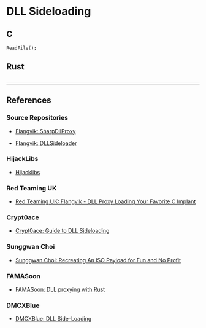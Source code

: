 # DLL Sideloading

## C

```
ReadFile();
```

## Rust

```

```

---
## References

### Source Repositories

- [Flangvik: SharpDllProxy](https://github.com/Flangvik/SharpDllProxy)

- [Flangvik: DLLSideloader](https://github.com/Flangvik/DLLSideloader)

### HijackLibs

- [Hijacklibs](https://hijacklibs.net/)

### Red Teaming UK

- [Red Teaming UK: Flangvik - DLL Proxy Loading Your Favorite C Implant](https://redteaming.co.uk/2020/07/12/dll-proxy-loading-your-favorite-c-implant/)

### Crypt0ace

- [Crypt0ace: Guide to DLL Sideloading](https://crypt0ace.github.io/posts/DLL-Sideloading/)

### Sunggwan Choi

- [Sunggwan Choi: Recreating An ISO Payload for Fun and No Profit](https://blog.sunggwanchoi.com/recreating-an-iso-payload-for-fun-and-no-profit/)

### FAMASoon

- [FAMASoon: DLL proxying with Rust](https://x64.moe/posts/proxyingdll/)

### DMCXBlue

- [DMCXBlue: DLL Side-Loading](https://dmcxblue.gitbook.io/red-team-notes-2-0/red-team-techniques/persistence/t1574-hijack-execution-flow/dll-side-loading)